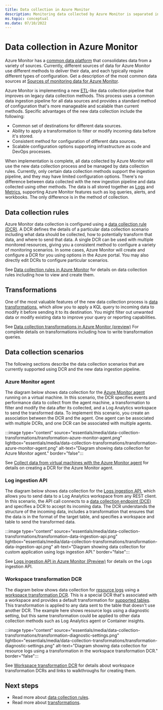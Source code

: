 ```yaml
---
title: Data collection in Azure Monitor
description: Monitoring data collected by Azure Monitor is separated into metrics that are lightweight and capable of supporting near real-time scenarios and logs that are used for advanced analysis.
ms.topic: conceptual
ms.date: 07/10/2022
---
```


# Data collection in Azure Monitor
Azure Monitor has a [common data platform](data-platform.md) that consolidates data from a variety of sources. Currently, different sources of data for Azure Monitor use different methods to deliver their data, and each typically require different types of configuration. Get a description of the most common data sources at [Sources of monitoring data for Azure Monitor](data-sources.md).

Azure Monitor is implementing a new [ETL](/azure/architecture/data-guide/relational-data/etl)-like data collection pipeline that improves on legacy data collection methods. This process uses a common data ingestion pipeline for all data sources and provides a standard method of configuration that's more manageable and scalable than current methods. Specific advantages of the new data collection include the following:

- Common set of destinations for different data sources.
- Ability to apply a transformation to filter or modify incoming data before it's stored.
- Consistent method for configuration of different data sources.
- Scalable configuration options supporting infrastructure as code and DevOps processes.

When implementation is complete, all data collected by Azure Monitor will use the new data collection process and be managed by data collection rules. Currently, only certain data collection methods support the ingestion pipeline, and they may have limited configuration options. There's no difference between data collected with the new ingestion pipeline and data collected using other methods. The data is all stored together as [Logs](logs/data-platform-logs.md) and [Metrics](essentials/data-platform-metrics.md), supporting Azure Monitor features such as log queries, alerts, and workbooks. The only difference is in the method of collection.
## Data collection rules
Azure Monitor data collection is configured using a [data collection rule (DCR)](essentials/data-collection-rule-overview.md). A DCR defines the details of a particular data collection scenario including what data should be collected, how to potentially transform that data, and where to send that data. A single DCR can be used with multiple monitored resources, giving you a consistent method to configure a variety of monitoring scenarios.  In some cases, Azure Monitor will create and configure a DCR for you using options in the Azure portal. You may also directly edit DCRs to configure particular scenarios.

See [Data collection rules in Azure Monitor](essentials/data-collection-rule-overview.md) for details on data collection rules including how to view and create them.

## Transformations
One of the most valuable features of the new data collection process is [data transformations](essentials/data-collection-transformations.md), which allow you to apply a KQL query to incoming data to modify it before sending it to its destination. You might filter out unwanted data or modify existing data to improve your query or reporting capabilities. 

See [Data collection transformations in Azure Monitor (preview)](essentials/data-collection-transformations.md) For complete details on transformations including how to write transformation queries.


## Data collection scenarios
The following sections describe the data collection scenarios that are currently supported using DCR and the new data ingestion pipeline.

### Azure Monitor agent
The diagram below shows data collection for the [Azure Monitor agent](agents/azure-monitor-agent-overview.md) running on a virtual machine. In this scenario, the DCR specifies events and performance data to collect from the agent machine, a transformation to filter and modify the data after its collected, and a Log Analytics workspace to send the transformed data. To implement this scenario, you create an association between the DCR and the agent. One agent can be associated with multiple DCRs, and one DCR can be associated with multiple agents.

:::image type="content" source="essentials/media/data-collection-transformations/transformation-azure-monitor-agent.png" lightbox="essentials/media/data-collection-transformations/transformation-azure-monitor-agent.png" alt-text="Diagram showing data collection for Azure Monitor agent." border="false":::

See [Collect data from virtual machines with the Azure Monitor agent](agents/data-collection-rule-azure-monitor-agent.md) for details on creating a DCR for the Azure Monitor agent.

### Log ingestion API
The diagram below shows data collection for the [Logs ingestion API](logs/logs-ingestion-api-overview.md), which allows you to send data to a Log Analytics workspace from any REST client. In this scenario, the API call connects to a [data collection endpoint (DCE)](essentials/data-collection-endpoint-overview.md) and specifies a DCR to accept its incoming data. The DCR understands the structure of the incoming data, includes a transformation that ensures that the data is in the format of the target table, and specifies a workspace and table to send the transformed data.

:::image type="content" source="essentials/media/data-collection-transformations/transformation-data-ingestion-api.png" lightbox="essentials/media/data-collection-transformations/transformation-data-ingestion-api.png" alt-text="Diagram showing data collection for custom application using logs ingestion API." border="false":::

See [Logs ingestion API in Azure Monitor (Preview)](logs/logs-ingestion-api-overview.md) for details on the Logs ingestion API.

### Workspace transformation DCR
The diagram below shows data collection for [resource logs](essentials/resource-logs.md) using a [workspace transformation DCR](essentials/data-collection-transformations.md#workspace-transformation-dcr). This is a special DCR that's associated with a workspace and provides a default transformation for [supported tables](logs/tables-feature-support.md). This transformation is applied to any data sent to the table that doesn't use another DCR. The example here shows resource logs using a diagnostic setting, but this same transformation could be applied to other data collection methods such as Log Analytics agent or Container insights.

:::image type="content" source="essentials/media/data-collection-transformations/transformation-diagnostic-settings.png" lightbox="essentials/media/data-collection-transformations/transformation-diagnostic-settings.png" alt-text="Diagram showing data collection for resource logs using a transformation in the workspace transformation DCR." border="false":::

See [Workspace transformation DCR](essentials/data-collection-transformations.md#workspace-transformation-dcr) for details about workspace transformation DCRs and links to walkthroughs for creating them.

## Next steps

- Read more about [data collection rules](essentials/data-collection-rule-overview.md).
- Read more about [transformations](essentials/data-collection-transformations.md).

